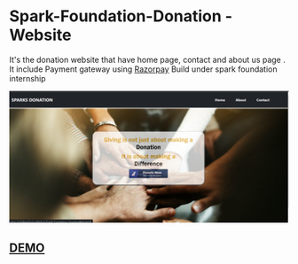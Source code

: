 # Spark-Foundation-Donation -Website

It's the donation website that have home page, contact and about us page .
It include Payment gateway using [Razorpay](https://razorpay.com/)
Build under spark foundation internship 

![screenshot](Screenshotwebsite.png)
## [DEMO](https://rishikavishnoi.github.io/Spark-Foundation-DonationWebsite/)
